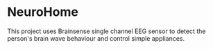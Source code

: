 # NeuroHome
This project uses Brainsense single channel EEG sensor to detect the person's brain wave behaviour and control simple appliances.
